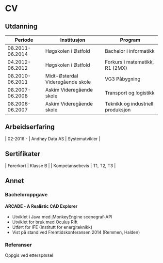 # CV
## Utdanning
| Periode | Institusjon | Program |
| --------------- | --------------- | --------------- |
| 08.2011-06.2014 | Høgskolen i Østfold | Bachelor i informatikk |
| 04.2012-06.2012 | Høgskolen i Østfold | Forkurs i matematikk, R1 (2MX) |
| 08.2010-06.2011 | Midt-Østerdal Videregående skole | VG3 Påbygning |
| 08.2007-06.2008 | Askim Videregående skole | Transport og logistikk |
| 08.2006-06.2007 | Askim Videregående skole | Teknikk og industriell produksjon |

## Arbeidserfaring
| 02-2016 - | Andhøy Data AS | Systemutvikler |

## Sertifikater
| Førerkort | Klasse B |
| Kompetansebevis | T1, T2, T3 |

## Annet
### Bacheloroppgave
#### ARCADE - A Realistic CAD Explorer
* Utviklet i Java med jMonkeyEngine scenegraf-API
* Utviklet for bruk med Oculus Rift
* Utført for IFE (Institutt for energiteknikk)
* Vist på stand ved Fremtidskonferansen 2014 (Remmen, Halden)

### Referanser
Oppgis ved etterspørsel
